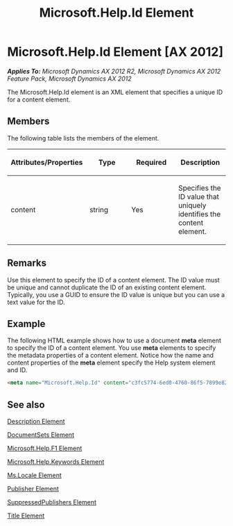 ﻿---
title: Microsoft.Help.Id Element
TOCTitle: Microsoft.Help.Id Element
ms:assetid: 44983c8b-3125-4402-87f1-ddf99bc3815c
ms:mtpsurl: https://msdn.microsoft.com/en-us/library/Gg882342(v=AX.60)
ms:contentKeyID: 35257172
ms.date: 11/07/2012
mtps_version: v=AX.60
dev_langs:
- html
---

# Microsoft.Help.Id Element [AX 2012]


_**Applies To:** Microsoft Dynamics AX 2012 R2, Microsoft Dynamics AX 2012 Feature Pack, Microsoft Dynamics AX 2012_

The Microsoft.Help.Id element is an XML element that specifies a unique ID for a content element.

## Members

The following table lists the members of the element.

<table>
<colgroup>
<col style="width: 25%" />
<col style="width: 25%" />
<col style="width: 25%" />
<col style="width: 25%" />
</colgroup>
<thead>
<tr class="header">
<th><p>Attributes/Properties</p></th>
<th><p>Type</p></th>
<th><p>Required</p></th>
<th><p>Description</p></th>
</tr>
</thead>
<tbody>
<tr class="odd">
<td><p>content</p></td>
<td><p>string</p></td>
<td><p>Yes</p></td>
<td><p>Specifies the ID value that uniquely identifies the content element.</p></td>
</tr>
</tbody>
</table>


## Remarks

Use this element to specify the ID of a content element. The ID value must be unique and cannot duplicate the ID of an existing content element. Typically, you use a GUID to ensure the ID value is unique but you can use a text value for the ID.

## Example

The following HTML example shows how to use a document **meta** element to specify the ID of a content element. You use **meta** elements to specify the metadata properties of a content element. Notice how the name and content properties of the **meta** element specify the Help system element and ID.

``` html
<meta name="Microsoft.Help.Id" content="c3fc5774-6ed0-4760-86f5-7899e825ab25" />
```

## See also

[Description Element](description-element.md)

[DocumentSets Element](documentsets-element.md)

[Microsoft.Help.F1 Element](microsoft-help-f1-element.md)

[Microsoft.Help.Keywords Element](microsoft-help-keywords-element.md)

[Ms.Locale Element](ms-locale-element.md)

[Publisher Element](publisher-element.md)

[SuppressedPublishers Element](suppressedpublishers-element.md)

[Title Element](title-element.md)

